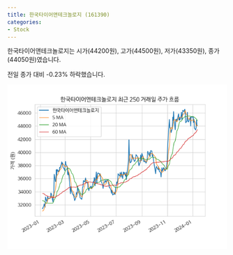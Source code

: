 ```yaml
---
title: 한국타이어앤테크놀로지 (161390)
categories:
- Stock
---
```


한국타이어앤테크놀로지는 시가(44200원), 고가(44500원), 저가(43350원), 종가(44050원)였습니다.

전일 종가 대비 -0.23% 하락했습니다.

<!-- more -->

![161390](/assets/images/stock/161390.png)